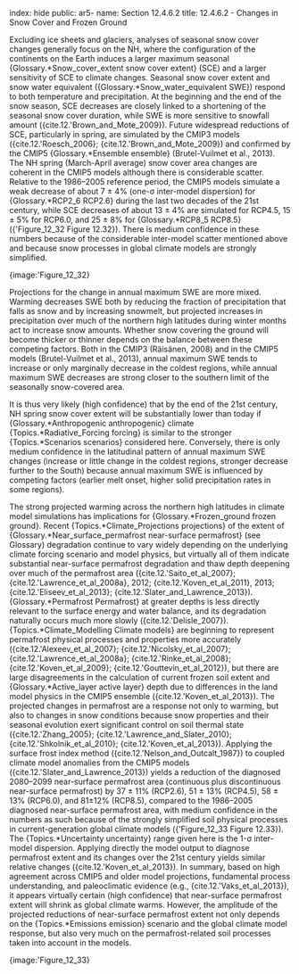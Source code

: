 index: hide
public: ar5-
name: Section 12.4.6.2
title: 12.4.6.2 - Changes in Snow Cover and Frozen Ground

Excluding ice sheets and glaciers, analyses of seasonal snow cover changes generally focus on the NH, where the configuration of the continents on the Earth induces a larger maximum seasonal {Glossary.*Snow_cover_extent snow cover extent} (SCE) and a larger sensitivity of SCE to climate changes. Seasonal snow cover extent and snow water equivalent ({Glossary.*Snow_water_equivalent SWE}) respond to both temperature and precipitation. At the beginning and the end of the snow season, SCE decreases are closely linked to a shortening of the seasonal snow cover duration, while SWE is more sensitive to snowfall amount ({cite.12.'Brown_and_Mote_2009}). Future widespread reductions of SCE, particularly in spring, are simulated by the CMIP3 models ({cite.12.'Roesch_2006}; {cite.12.'Brown_and_Mote_2009}) and confirmed by the CMIP5 {Glossary.*Ensemble ensemble} (Brutel-Vuilmet et al., 2013). The NH spring (March-April average) snow cover area changes are coherent in the CMIP5 models although there is considerable scatter. Relative to the 1986–2005 reference period, the CMIP5 models simulate a weak decrease of about 7 ± 4% (one-σ inter-model dispersion) for {Glossary.*RCP2_6 RCP2.6} during the last two decades of the 21st century, while SCE decreases of about 13 ± 4% are simulated for RCP4.5, 15 ± 5% for RCP6.0, and 25 ± 8% for {Glossary.*RCP8_5 RCP8.5} ({'Figure_12_32 Figure 12.32}). There is medium confidence in these numbers because of the considerable inter-model scatter mentioned above and because snow processes in global climate models are strongly simplified.

{image:'Figure_12_32}

Projections for the change in annual maximum SWE are more mixed. Warming decreases SWE both by reducing the fraction of precipitation that falls as snow and by increasing snowmelt, but projected increases in precipitation over much of the northern high latitudes during winter months act to increase snow amounts. Whether snow covering the ground will become thicker or thinner depends on the balance between these competing factors. Both in the CMIP3 (Räisänen, 2008) and in the CMIP5 models (Brutel-Vuilmet et al., 2013), annual maximum SWE tends to increase or only marginally decrease in the coldest regions, while annual maximum SWE decreases are strong closer to the southern limit of the seasonally snow-covered area.

It is thus very likely (high confidence) that by the end of the 21st century, NH spring snow cover extent will be substantially lower than today if {Glossary.*Anthropogenic anthropogenic} climate {Topics.*Radiative_Forcing forcing} is similar to the stronger {Topics.*Scenarios scenarios} considered here. Conversely, there is only medium confidence in the latitudinal pattern of annual maximum SWE changes (increase or little change in the coldest regions, stronger decrease further to the South) because annual maximum SWE is influenced by competing factors (earlier melt onset, higher solid precipitation rates in some regions).

The strong projected warming across the northern high latitudes in climate model simulations has implications for {Glossary.*Frozen_ground frozen ground}. Recent {Topics.*Climate_Projections projections} of the extent of {Glossary.*Near_surface_permafrost near-surface permafrost} (see Glossary) degradation continue to vary widely depending on the underlying climate forcing scenario and model physics, but virtually all of them indicate substantial near-surface permafrost degradation and thaw depth deepening over much of the permafrost area ({cite.12.'Saito_et_al_2007}; {cite.12.'Lawrence_et_al_2008a}, 2012; {cite.12.'Koven_et_al_2011}, 2013; {cite.12.'Eliseev_et_al_2013}; {cite.12.'Slater_and_Lawrence_2013}). {Glossary.*Permafrost Permafrost} at greater depths is less directly relevant to the surface energy and water balance, and its degradation naturally occurs much more slowly ({cite.12.'Delisle_2007}). {Topics.*Climate_Modelling Climate models} are beginning to represent permafrost physical processes and properties more accurately ({cite.12.'Alexeev_et_al_2007}; {cite.12.'Nicolsky_et_al_2007}; {cite.12.'Lawrence_et_al_2008a}; {cite.12.'Rinke_et_al_2008}; {cite.12.'Koven_et_al_2009}; {cite.12.'Gouttevin_et_al_2012}), but there are large disagreements in the calculation of current frozen soil extent and {Glossary.*Active_layer active layer} depth due to differences in the land model physics in the CMIP5 ensemble ({cite.12.'Koven_et_al_2013}). The projected changes in permafrost are a response not only to warming, but also to changes in snow conditions because snow properties and their seasonal evolution exert significant control on soil thermal state ({cite.12.'Zhang_2005}; {cite.12.'Lawrence_and_Slater_2010}; {cite.12.'Shkolnik_et_al_2010}; {cite.12.'Koven_et_al_2013}). Applying the surface frost index method ({cite.12.'Nelson_and_Outcalt_1987}) to coupled climate model anomalies from the CMIP5 models ({cite.12.'Slater_and_Lawrence_2013}) yields a reduction of the diagnosed 2080–2099 near-surface permafrost area (continuous plus discontinuous near-surface permafrost) by 37 ± 11% (RCP2.6), 51 ± 13% (RCP4.5), 58 ± 13% (RCP6.0), and 81±12% (RCP8.5), compared to the 1986–2005 diagnosed near-surface permafrost area, with medium confidence in the numbers as such because of the strongly simplified soil physical processes in current-generation global climate models ({'Figure_12_33 Figure 12.33}). The {Topics.*Uncertainty uncertainty} range given here is the 1-σ inter-model dispersion. Applying directly the model output to diagnose permafrost extent and its changes over the 21st century yields similar relative changes ({cite.12.'Koven_et_al_2013}). In summary, based on high agreement across CMIP5 and older model projections, fundamental process understanding, and paleoclimatic evidence (e.g., {cite.12.'Vaks_et_al_2013}), it appears virtually certain (high confidence) that near-surface permafrost extent will shrink as global climate warms. However, the amplitude of the projected reductions of near-surface permafrost extent not only depends on the {Topics.*Emissions emission} scenario and the global climate model response, but also very much on the permafrost-related soil processes taken into account in the models.

{image:'Figure_12_33}
